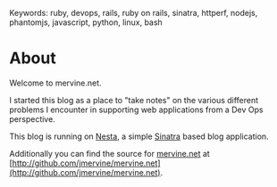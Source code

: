Keywords: ruby, devops, rails, ruby on rails, sinatra, httperf, nodejs, phantomjs, javascript, python, linux, bash

# About

Welcome to mervine.net.

I started this blog as a place to "take notes" on the various different problems I encounter in supporting web applications from a Dev Ops perspective.

This blog is running on [Nesta][Nesta], a simple [Sinatra](http://www.sinatrarb.com/) based blog application.

Additionally you can find the source for [mervine.net](http://mervine.net/) at [http://github.com/jmervine/mervine.net](http://github.com/jmervine/mervine.net).

[Nesta]: http://nestacms.com/ "NestaCMS.com"

